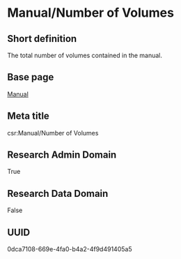 # Manual/Number of Volumes
## Short definition
The total number of volumes contained in the manual.
## Base page
[Manual](../Objects/Manual.md)
## Meta title
csr:Manual/Number of Volumes
## Research Admin Domain
True
## Research Data Domain
False
## UUID
0dca7108-669e-4fa0-b4a2-4f9d491405a5
